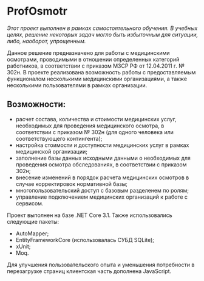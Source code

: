 # ProfOsmotr
*Этот проект выполнен в рамках самостоятельного обучения. В учебных целях, решение некоторых задач могло быть избыточным для ситуации, либо, наоборот, упрощенным.*

Данное решение предназначено для работы с медицинскими осмотрами, проводимыми в отношении определенных категорий работников, в соответствии с приказом МЗСР РФ от 12.04.2011 г. № 302н. В проекте реализована возможность работы с предоставляемым функционалом несколькими медицинскими организациями, а также несколькими пользователями в рамках организации.
## Возможности:
* расчет состава, количества и стоимости медицинских услуг, необходимых для проведения медицинского осмотра, в соответствии с приказом № 302н (для одного человека или соответствующего контингента);
* настройка стоимости и доступности медицинских услуг в рамках медицинской организации;
* заполнение базы данных исходными данными о необходимых для проведения осмотра обследованиях, в соответствии с приказом 302н;
* внесение изменений в порядок расчета медицинских осмотров в случае корректировок нормативной базы;
* многопользовательский доступ с базовым разделенем по ролям;
* управление подключением медицинских организаций к работе с сервисом.


Проект выполнен на базе .NET Core 3.1. Также использовались следующие пакеты:
* AutoMapper;
* EntityFrameworkCore (использовалась СУБД SQLite);
* xUnit;
* Moq.

Для улучшения пользовательского опыта и уменьшения потребности в перезагрузке страниц клиентская часть дополнена JavaScript.